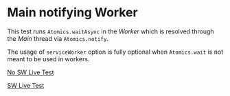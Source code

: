 # Main notifying Worker

This test runs `Atomics.waitAsync` in the *Worker* which is resolved through the *Main* thread via `Atomics.notify`.

The usage of `serviceWorker` option is fully optional when `Atomics.wait` is not meant to be used in workers.

[No SW Live Test](https://webreflection.github.io/sabayon/test/async-wait/)

[SW Live Test](https://webreflection.github.io/sabayon/test/async-wait/?sw)
